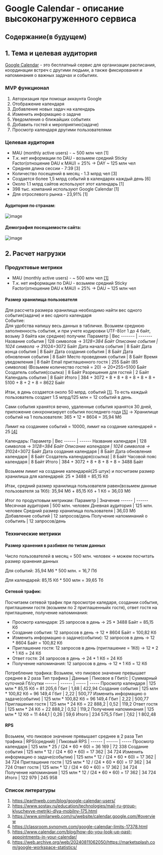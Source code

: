 # Google Calendar - описание высоконагруженного сервиса
## Содержание(в будущем)
## 1. Тема и целевая аудитория
[Google Calendar](https://calendar.google.com) - это бесплатный сервис для организации расписания, координации встреч с другими людьми, а также фиксирования и напоминания о важных задачах и событиях.
### MVP функционал
1. Авторизация при помощи аккаунта Google
2. Отображение календаря
3. Добавление новых задач на календарь
4. Изменить информацию о задаче
5. Уведомления о ближайших событиях
6. Добавить гостей к мероприятию(задаче)
7. Просмотр календаря другими пользователями

### Целевая аудитория
* MAU (monthly active users) - ~ 500 млн чел [1]
* Т.к. нет информации по DAU - возьмем средний Sticky Factor(отношение DAU к MAU) = 25% -> DAY ~ 125 млн чел
* Средняя длина сессии - 7:39 [3]
* Количество посещений в месяц - 1.3 млрд чел [3]
* Создается более 1,5 млрд событий в календарях каждый день [6]
* Около 1.1 млрд сайтов используют этот календарь [1]
* 398 тыс. компаний используют Google Calendar [1]
* Для отрослевого рынка - 23,91% [1]
#### Аудитория по странам:
![image](https://github.com/user-attachments/assets/7c879371-d105-4e8f-b5d1-25f3f8fb6405)
#### Демография посещаемости сайта:
![image](https://github.com/user-attachments/assets/f80ba32f-8e70-4cd2-acf9-b362f22409b8)
## 2. Расчет нагрузки
### Продуктовые метрики
* MAU (monthly active users) - ~ 500 млн чел [[1]](https://earthweb.com/blog/google-calendar-users/)
* Т.к. нет информации по DAU - возьмем средний Sticky Factor(отношение DAU к MAU) = 25% -> DAU ~ 125 млн чел
#### Размер хранилища пользователя
Для рассчета размера хранилища необходимо найти вес одного события(задачи) и вес одного календаря\
Событие:\
Для удобства напишу весь данных в табличке. Возьмем среднюю заполненность события, и при учете кодировки UTF-8(от 1 до 4 байт, возьму 3 байта как среднее) получим:
Параметр | Вес
------- | -------
Название события | 128 символов -> 3*128=384 Байт
Описание события | 1024 символа -> 3*1024=3072 Байт
Дата начала события | 8 Байт
Дата конца события | 8 Байт
Дата создания события | 8 Байт
Дата обновления события | 8 Байт
Место проведения события | 8 Байт
Время уведомления | 8 байт
Email приглашенного гостя | 255 Байт (85 символов) (Возьмем количество гостей = 20) -> 20*255=5100 Байт
Создатель события(ссылка) | 8 Байт
Разрешения для гостей | 2 Байт
Календаль события | 8 Байт
Итого | 384 + 3072 + 8 + 8 + 8 + 8 + 8 + 8 + 5100 + 8 + 2 + 8 = 8622 Байт

Итак, в день создается около 50 млрд. событий [[1]](https://earthweb.com/blog/google-calendar-users/). То есть каждый пользователь создает 1.5 млрд/125 млн = 12 событий в день.

Сами события хранятся вечно, удаленные события хранятся 30 дней, приложение синхронизирует события последнего года [[5]](https://www.calendar.com/blog/how-do-you-look-up-past-appointments-in-your-calendar/) -> Хранилище событий на 1 пользователя: 365 * 12 * 8604 = 35,94 Мб

Лимит на созданиее событий = 10000, лимит на создание календарей = 25 [[4]](https://classroom.synonym.com/google-calendar-limits-17378.html)

Календарь:
Параметр | Вес
------ | ------
Название календаря | 128 символов -> 3*128=384 Байт
Описание календаря | 1024 символов -> 3*1024=3072 Байт
Дата создания календаря | 8 Байт
Дата обновления календаря | 8 Байт
Создатель календаря(ссылка) | 8 Байт
Часовой пояс календаря | 8 Байт
Итого | 384 + 3072 + 8 + 8 + 8 + 8 = 3488 Байт

Возьмем лимит на создание календарей(25 штук) и посчитаем размер хранилиша для календарей: 25 * 3488 = 85,15 Кб

Итак, средний размер хранилища пользователя равен(возьмем данные пользователя за 1Кб): 35,94 Мб + 85,15 Кб + 1 Кб = 36,03 Мб

Итог по продуктовым метрикам:
Параметр | Значение
------ | ------
Месячная аудитория | 500 млн. человек
Дневная аудитория | 125 млн. человек
Средний размер хранилища пользователя | 36,03 Мб
Добавление событий | 12 запросов/день
Получение напоминаний о событияъ | 12 запросов/день

### Технические метрики
#### Размер хранения в разбивке по типам данных
Число пользователей в месяц = 500 млн. человек -> можем посчитать размер хранения данных

Для событий: 35,94 Мб * 500 млн. = 16,7 Пб

Для календарей: 85,15 Кб * 500 млн = 39,65 Тб

#### Сетевой трафик:
Посчитаем сетевой трафик при просмотре каледаря, создании события, приглашении гостя (возьмем по 2 приглашенныйх гостя), ответ гостя на приглашение, получение напоминания:
* Просмотр календаря: 25 запросов в день -> 25 * 3488 Байт = 85,15 Кб
* Создание события: 12 запросов в день -> 12 * 8604 Байт = 100,82 Кб
* Изменить информацию о задаче(событии): 12 запросов в день -> 12 * 8604 Байт = 100,82 Кб
* Приглашение гостя: 12 запросов в день (приглашение = 1Кб) -> 12 * 2 * 1 Кб = 24 Кб
* Ответ гостя: 24 запросов в день -> 24 * 1 Кб = 24 Кб
* Получение напоминания: 12 запросов в день -> 12 * 1 Кб = 12 Кб

Потребление трафика:
Возьмем, что пиковое значение превышает среднее в 2 раза
Тип трафика | Данные | Пиковое в Гбит/c | Суммарный суточной Гб/cутки
------ | ------ | ----- | -----
Просмотр календаря | 125 млн * 85,15 Кб = 81 205,6 Гбит | 1,88 | 422,94
Создание события | 125 млн * 100,82 Кб = 96 149,4 Гбит | 2,22 | 500,77
Изменить информацию о задаче(событии) | 125 млн * 100,82 Кб = 96 149,4 Гбит | 2,22 | 500,77
Приглашение гостя | 125 млн * 24 Кб = 22 888,2 | 0,52 | 119,2
Ответ гостя | 125 млн * 24 Кб = 22 888,2 | 0,52 | 119,2
Получение напоминания | 125 млн * 12 Кб = 11 444,1 | 0,26 | 59,6
Итого | 234 575,5 Гбит | 7,62 | 1 802,48

#### RPS
Возьмем, что пиковое значение превышает среднее в 2 раза
Тип трафика | RPS(средний) | Пиковый RPS  | 
------ | ------ | -----
Просмотр календаря | 125 млн * 25 / (24 * 60 * 60) = 36 169 | 72 338
Создание события | 125 млн * 12 / (24 * 60 * 60) = 17 362 | 34 724
Изменить информацию о задаче(событии) | 125 млн * 12 / (24 * 60 * 60) = 17 362 | 34 724
Приглашение гостя | 125 млн * 12 / (24 * 60 * 60) = 17 362 | 34 724
Ответ гостя | 125 млн * 12 / (24 * 60 * 60) = 17 362 | 34 724
Получение напоминания | 125 млн * 12 / (24 * 60 * 60) = 17 362 | 34 724
Итого | 122 979 | 245 958

### Список литературы
1. https://earthweb.com/blog/google-calendar-users/
2. https://www.sostav.ru/education/technologies/mail-ru-group-klyuchevye-metriki-dlya-mobilny-175.html
3. https://www.similarweb.com/ru/website/calendar.google.com/#overview
4. https://classroom.synonym.com/google-calendar-limits-17378.html
5. https://www.calendar.com/blog/how-do-you-look-up-past-appointments-in-your-calendar/
6. https://web.archive.org/web/20240811062050/https://marketsplash.com/google-workspace-statistics/
